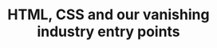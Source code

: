 ---
layout: bookmark
title: HTML, CSS and our vanishing industry entry points
tags:
  - Bookmarks
  - Web Design
created: '2024-05-19T03:49:28.773Z'
link: >-
  https://rachelandrew.co.uk/archives/2019/01/30/html-css-and-our-vanishing-industry-entry-points/
id: 787971660
highlights:
  - >-
    If we make it so that you have to understand programming to even start, then
    we take something open and enabling, and place it back in the hands of those
    who are already privileged.
---
